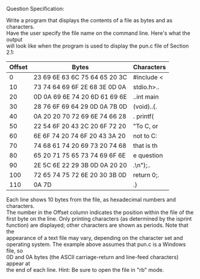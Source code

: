 Question Specification:  
  
Write a program that displays the contents of a file as bytes and as characters.  
Have the user specify the file name on the command line. Here's what the output  
will look like when the program is used to display the pun.c file of Section 2.1:  
  
  Offset |             Bytes             | Characters  
  ------ | ----------------------------- | ----------  
       0 | 23 69 6E 63 6C 75 64 65 20 3C | #include <  
      10 | 73 74 64 69 6F 2E 68 3E 0D 0A | stdio.h>..  
      20 | 0D 0A 69 6E 74 20 6D 61 69 6E | ..int main  
      30 | 28 76 6F 69 64 29 0D 0A 7B 0D | (void)..{.  
      40 | 0A 20 20 70 72 69 6E 74 66 28 | .  printf(  
      50 | 22 54 6F 20 43 2C 20 6F 72 20 | "To C, or   
      60 | 6E 6F 74 20 74 6F 20 43 3A 20 | not to C:   
      70 | 74 68 61 74 20 69 73 20 74 68 | that is th  
      80 | 65 20 71 75 65 73 74 69 6F 6E | e question  
      90 | 2E 5C 6E 22 29 3B 0D 0A 20 20 | .\n");..    
     100 | 72 65 74 75 72 6E 20 30 3B 0D | return 0;.  
     110 | 0A 7D                         | .}  
  
Each line shows 10 bytes from the file, as hexadecimal numbers and characters.  
The number in the Offset column indicates the position within the file of the  
first byte on the line. Only printing characters (as determined by the isprint  
function) are displayed; other characters are shown as periods. Note that the  
appearance of a text file may vary, depending on the character set and  
operating system. The example above assumes that pun.c is a Windows file, so  
0D and 0A bytes (the ASCII carriage-return and line-feed characters) appear at  
the end of each line. Hint: Be sure to open the file in "rb" mode.  
